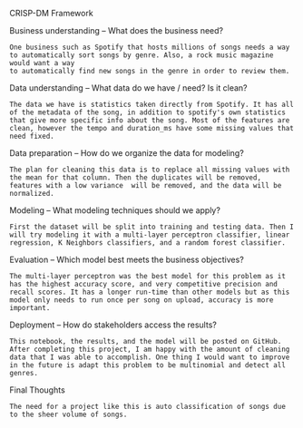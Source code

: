 CRISP-DM Framework

Business understanding – What does the business need?

    One business such as Spotify that hosts millions of songs needs a way to automatically sort songs by genre. Also, a rock music magazine would want a way
    to automatically find new songs in the genre in order to review them.

Data understanding – What data do we have / need? Is it clean?

    The data we have is statistics taken directly from Spotify. It has all of the metadata of the song, in addition to spotify's own statistics that give more specific info about the song. Most of the features are clean, however the tempo and duration_ms have some missing values that need fixed.

Data preparation – How do we organize the data for modeling?

    The plan for cleaning this data is to replace all missing values with the mean for that column. Then the duplicates will be removed, features with a low variance  will be removed, and the data will be normalized.

Modeling – What modeling techniques should we apply?

    First the dataset will be split into training and testing data. Then I will try modeling it with a multi-layer perceptron classifier, linear regression, K Neighbors classifiers, and a random forest classifier.

Evaluation – Which model best meets the business objectives?

    The multi-layer perceptron was the best model for this problem as it has the highest accuracy score, and very competitive precision and recall scores. It has a longer run-time than other models but as this model only needs to run once per song on upload, accuracy is more important.

Deployment – How do stakeholders access the results?

    This notebook, the results, and the model will be posted on GitHub. After completing this project, I am happy with the amount of cleaning data that I was able to accomplish. One thing I would want to improve in the future is adapt this problem to be multinomial and detect all genres.





Final Thoughts

    The need for a project like this is auto classification of songs due to the sheer volume of songs. 